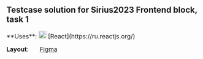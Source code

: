
## Testcase solution for Sirius2023 Frontend block, task 1
<font size="3">
**Uses**: <img src="https://ru.reactjs.org/favicon.ico" style="width:20px;height:20px;"/> [React](https://ru.reactjs.org/)



**Layout**: <img src="https://static.figma.com/app/icon/1/icon-192.png" style="width:20px;"/> [Figma](https://www.figma.com/file/KsW3I1NGJyxOiHTAQkPUW2/frontend?node-id=4%3A149)
</font>

<style>
img {
	width: 16px;
	height: 16px;
}
</style>
